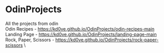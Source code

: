 # OdinProjects
All the projects from odin \
Odin Recipes - https://kd0ve.github.io/OdinProjects/odin-recipes-main \
Landing Page - https://kd0ve.github.io/OdinProjects/landing-page-main \
Rock, Paper, Scissors - https://kd0ve.github.io/OdinProjects/rock-paper-scissors \
